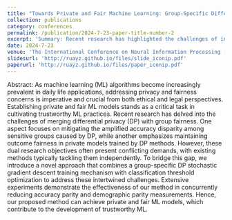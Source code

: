 ```yaml
---
title: "Towards Private and Fair Machine Learning: Group-Specific Differentially Private Stochastic Gradient Descent with Threshold Optimization"
collection: publications
category: conferences
permalink: /publication/2024-7-23-paper-title-number-2
excerpt: 'Summary: Recent research has highlighted the challenges of integrating differential privacy (DP) with group fairness. One line of work focuses on mitigating accuracy disparities across sensitive groups introduced by DP mechanisms, while another seeks to preserve outcome fairness in DP-trained models. However, these two objectives often conflict, and existing methods typically address them in isolation. To tackle both problems simultaneously, we propose a group-specific DP-SGD training framework combined with classification threshold optimization. Our approach jointly reduces accuracy disparity and achieves outcome fairness.'
date: 2024-7-23
venue: 'The International Conference on Neural Information Processing (ICONIP)'
slidesurl: 'http://ruayz.github.io/files/slide_iconip.pdf'
paperurl: 'http://ruayz.github.io/files/paper_iconip.pdf'
---
```


Abstract: As machine learning (ML) algorithms become increasingly prevalent in daily life applications, addressing privacy and fairness concerns is imperative and crucial from both ethical and legal perspectives. Establishing private and fair ML models stands as a critical task in cultivating trustworthy ML practices. Recent research has delved into the challenges of merging differential privacy (DP) with group fairness. One aspect focuses on mitigating the amplified accuracy disparity among sensitive groups caused by DP, while another emphasizes maintaining outcome fairness in private models trained by DP methods. However, these dual research objectives often present conflicting demands, with existing methods typically tackling them independently. To bridge this gap, we introduce a novel approach that combines a group-specific DP stochastic gradient descent training mechanism with classification threshold optimization to address these intertwined challenges. Extensive experiments demonstrate the effectiveness of our method in concurrently reducing accuracy parity and demographic parity measurements. Hence, our proposed method can achieve private and fair ML models, which contribute to the development of trustworthy ML. 
